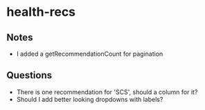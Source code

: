 # health-recs

## Notes
- I added a getRecommendationCount for pagination

## Questions
- There is one recommendation for 'SCS', should a column for it?
- Should I add better looking dropdowns with labels?
